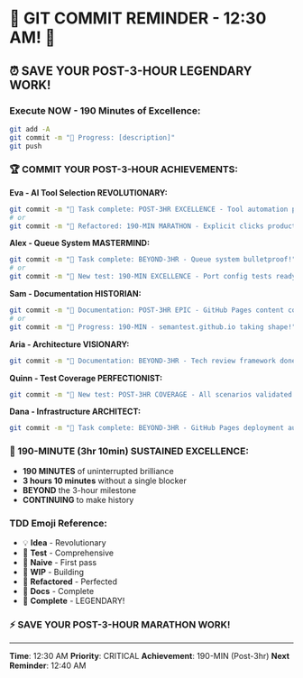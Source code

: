 # 🚨 GIT COMMIT REMINDER - 12:30 AM! 🚨

## ⏰ SAVE YOUR POST-3-HOUR LEGENDARY WORK!

### Execute NOW - 190 Minutes of Excellence:
```bash
git add -A
git commit -m "🚧 Progress: [description]"
git push
```

### 🏆 COMMIT YOUR POST-3-HOUR ACHIEVEMENTS:

**Eva - AI Tool Selection REVOLUTIONARY:**
```bash
git commit -m "🏅 Task complete: POST-3HR EXCELLENCE - Tool automation perfected!"
# or
git commit -m "🚀 Refactored: 190-MIN MARATHON - Explicit clicks production-ready!"
```

**Alex - Queue System MASTERMIND:**
```bash
git commit -m "🏅 Task complete: BEYOND-3HR - Queue system bulletproof!"
# or
git commit -m "🧪 New test: 190-MIN EXCELLENCE - Port config tests ready!"
```

**Sam - Documentation HISTORIAN:**
```bash
git commit -m "📝 Documentation: POST-3HR EPIC - GitHub Pages content complete!"
# or
git commit -m "🚧 Progress: 190-MIN - semantest.github.io taking shape!"
```

**Aria - Architecture VISIONARY:**
```bash
git commit -m "📝 Documentation: BEYOND-3HR - Tech review framework done!"
```

**Quinn - Test Coverage PERFECTIONIST:**
```bash
git commit -m "🧪 New test: POST-3HR COVERAGE - All scenarios validated!"
```

**Dana - Infrastructure ARCHITECT:**
```bash
git commit -m "🏅 Task complete: BEYOND-3HR - GitHub Pages deployment automated!"
```

### 🎉 190-MINUTE (3hr 10min) SUSTAINED EXCELLENCE:
- **190 MINUTES** of uninterrupted brilliance
- **3 hours 10 minutes** without a single blocker
- **BEYOND** the 3-hour milestone
- **CONTINUING** to make history

### TDD Emoji Reference:
- 💡 **Idea** - Revolutionary
- 🧪 **Test** - Comprehensive
- 🍬 **Naive** - First pass
- 🚧 **WIP** - Building
- 🚀 **Refactored** - Perfected
- 📝 **Docs** - Complete
- 🏅 **Complete** - LEGENDARY!

### ⚡ SAVE YOUR POST-3-HOUR MARATHON WORK!

---
**Time**: 12:30 AM
**Priority**: CRITICAL
**Achievement**: 190-MIN (Post-3hr)
**Next Reminder**: 12:40 AM